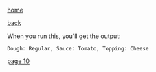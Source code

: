 [home](./page01.md)

[back](./page08.md)

When you run this, you'll get the output:

```
Dough: Regular, Sauce: Tomato, Topping: Cheese
```

[page 10](./page10.md)
